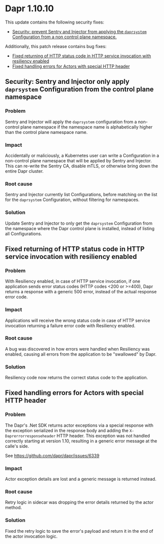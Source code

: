# Dapr 1.10.10

This update contains the following security fixes:
- [Security: prevent Sentry and Injector from applying the `daprsystem` Configuration from a non control plane namespace.](#security-sentry-and-injector-only-apply-daprsystem-configuration-from-the-control-plane-namespace)


Additionally, this patch release contains bug fixes:

- [Fixed returning of HTTP status code in HTTP service invocation with resiliency enabled](#fixed-returning-of-http-status-code-in-http-service-invocation-with-resiliency-enabled)
- [Fixed handling errors for Actors with special HTTP header](#fixed-handling-errors-for-actors-with-special-HTTP-header)

## Security: Sentry and Injector only apply `daprsystem` Configuration from the control plane namespace

### Problem

Sentry and Injector will apply the `daprsystem` configuration from a non-control plane namespace if the namespace name is alphabetically higher than the control plane namespace name.

### Impact

Accidentally or maliciously, a Kubernetes user can write a Configuration in a non-control plane namespace that will be applied by Sentry and Injector.
This can re-write the Sentry CA, disable mTLS, or otherwise bring down the entire Dapr cluster.

### Root cause

Sentry and Injector currently list Configurations, before matching on the list for the `daprsystem` Configuration, without filtering for namespaces.

### Solution

Update Sentry and Injector to only get the `daprsystem` Configuration from the namespace where the Dapr control plane is installed, instead of listing all Configurations.

## Fixed returning of HTTP status code in HTTP service invocation with resiliency enabled

### Problem

With Resiliency enabled, in case of HTTP service invocation, if one application sends error status codes (HTTP codes <200 or >=400), Dapr returns a response with a generic 500 error, instead of the actual response error code.

### Impact

Applications will receive the wrong status code in case of HTTP service invocation returning a failure error code with Resiliency enabled.

### Root cause

A bug was discovered in how errors were handled when Resiliency was enabled, causing all errors from the application to be "swallowed" by Dapr.

### Solution

Resiliency code now returns the correct status code to the application.

## Fixed handling errors for Actors with special HTTP header

### Problem

The Dapr's .Net SDK returns actor exceptions via a special response with the exception serialized in the response body and adding the `X-Daprerrorresponseheader` HTTP header. This exception was not handled correctly starting at version 1.10, resulting in a generic error message at the calle's side.

See https://github.com/dapr/dapr/issues/6339

### Impact

Actor exception details are lost and a generic message is returned instead.

### Root cause

Retry logic in sidecar was dropping the error details returned by the actor method.

### Solution

Fixed the retry logic to save the error's payload and return it in the end of the actor invocation logic.